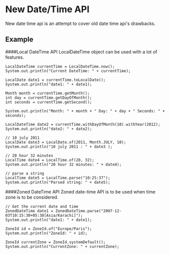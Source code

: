 # New Date/Time API
New date time api is an attempt to cover old date time api's drawbacks.  

## Example
####Local DateTime API
LocalDateTime object can be used with a lot of features. 
```
LocalDateTime currentTime = LocalDateTime.now();
System.out.println("Current DateTime: " + currentTime);

LocalDate date1 = currentTime.toLocalDate();
System.out.println("date1: " + date1);

Month month = currentTime.getMonth();
int day = currentTime.getDayOfMonth();
int seconds = currentTime.getSecond();

System.out.println("Month: " + month + " Day: " + day + " Seconds: " + seconds);

LocalDateTime date2 = currentTime.withDayOfMonth(10).withYear(2012);
System.out.println("date2: " + date2);

// 10 july 2011
LocalDate date3 = LocalDate.of(2011, Month.JULY, 10);
System.out.println("10 july 2011 : " + date3 );

// 20 hour 32 minutes
LocalTime date4 = LocalTime.of(20, 32);
System.out.println("20 hour 32 minutes: " + date4);

// parse a string
LocalTime date5 = LocalTime.parse("10:25:37");
System.out.println("Parsed string: " + date5);
```

####Zoned DateTime API
Zoned date-time API is to be used when time zone is to be considered.
```
// Get the current date and time
ZonedDateTime date1 = ZonedDateTime.parse("2007-12-03T10:15:30+05:30[Asia/Karachi]");
System.out.println("date1: " + date1);

ZoneId id = ZoneId.of("Europe/Paris");
System.out.println("ZoneId: " + id);

ZoneId currentZone = ZoneId.systemDefault();
System.out.println("CurrentZone: " + currentZone);
```
